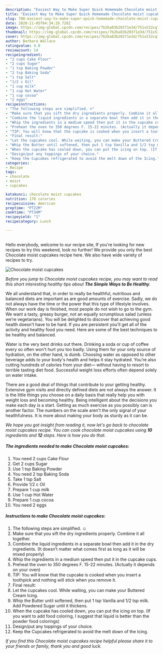 ```yaml
---
description: "Easiest Way to Make Super Quick Homemade Chocolate moist cupcakes"
title: "Easiest Way to Make Super Quick Homemade Chocolate moist cupcakes"
slug: 700-easiest-way-to-make-super-quick-homemade-chocolate-moist-cupcakes
date: 2020-11-05T04:34:29.728Z
image: https://img-global.cpcdn.com/recipes/7b2ba83b20371e3d/751x532cq70/chocolate-moist-cupcakes-recipe-main-photo.jpg
thumbnail: https://img-global.cpcdn.com/recipes/7b2ba83b20371e3d/751x532cq70/chocolate-moist-cupcakes-recipe-main-photo.jpg
cover: https://img-global.cpcdn.com/recipes/7b2ba83b20371e3d/751x532cq70/chocolate-moist-cupcakes-recipe-main-photo.jpg
author: Barbara Wallace
ratingvalue: 4.8
reviewcount: 14
recipeingredient:
- "2 cups Cake Flour"
- "2 cups Sugar"
- "1 tsp Baking Powder"
- "2 tsp Baking Soda"
- "1 tsp Salt"
- "1/2 c Oil"
- "1 cup milk"
- "1 cup Hot Water"
- "1 cup cocoa"
- "2 eggs"
recipeinstructions:
- "The following steps are simplified. ☺️"
- "Make sure that you sift the dry ingredients properly. Combine it all together."
- "Combine the liquid ingredients in a separate bowl then add it in the dry ingredients. (It doesn’t matter what comes first as long as it will be mixed properly)"
- "Whip the ingredients in a medium speed then put it in the cupcake cups."
- "Preheat the oven to 350 degrees F. 15-22 minutes. (Actually it depends on your oven)"
- "TIP: You will know that the cupcake is cooked when you insert a toothpick and nothing will stick when you remove it."
- "Final result:"
- "Let the cupcakes cool. While waiting, you can make your Buttered Cream Icing."
- "Whip the Butter until softened, then put 1 tsp Vanilla and 1/2 tsp milk. Add Powdered Sugar until it thickens."
- "When the cupcake has cooled down, you can put the icing on top. (If you want to add food coloring, I suggest that liquid is better than the powder food colorings)"
- "Design/put any toppings of your choice."
- "Keep the Cupcakes refrigerated to avoid the melt down of the Icing."
categories:
- Recipe
tags:
- chocolate
- moist
- cupcakes

katakunci: chocolate moist cupcakes 
nutrition: 178 calories
recipecuisine: American
preptime: "PT22M"
cooktime: "PT34M"
recipeyield: "1"
recipecategory: Lunch

---
```

<br>
Hello everybody, welcome to our recipe site, If you're looking for new recipes to try this weekend, look no further! We provide you only the best Chocolate moist cupcakes recipe here. We also have wide variety of recipes to try.
<br>


![Chocolate moist cupcakes](https://img-global.cpcdn.com/recipes/7b2ba83b20371e3d/751x532cq70/chocolate-moist-cupcakes-recipe-main-photo.jpg)

<i>Before you jump to Chocolate moist cupcakes recipe, you may want to read this short interesting healthy tips about <strong>The Simple Ways to Be Healthy</strong>.</i>

We all understand that, in order to really be healthful, nutritious and balanced diets are important as are good amounts of exercise. Sadly, we do not always have the time or the power that this type of lifestyle involves. When our work day is finished, most people do not wish to go to the gym. We want a tasty, greasy burger, not an equally scrumptious salad (unless we’re vegetarians). You will be delighted to discover that achieving good health doesn't have to be hard. If you are persistent you'll get all of the activity and healthy food you need. Here are some of the best techniques to be healthy and balanced.

Water is the very best drinks out there. Drinking a soda or cup of coffee every so often won't hurt you too badly. Using them for your only source of hydration, on the other hand, is dumb. Choosing water as opposed to other beverage adds to your body's health and helps it stay hydrated. You’re also cutting hundreds of calories from your diet— without having to resort to terrible tasting diet food. Successful weight loss efforts often depend solely on water intake.

There are a good deal of things that contribute to your getting healthy. Extensive gym visits and directly defined diets are not always the answer. It is the little things you choose on a daily basis that really help you with weight loss and becoming healthy. Being intelligent about the decisions you make each day is a start. Getting as much exercise as you possibly can is another factor. The numbers on the scale aren't the only signal of your healthfulness. It is more about making your body as sturdy as it can be. 


<i>We hope you got insight from reading it, now let's go back to chocolate moist cupcakes recipe. You can cook chocolate moist cupcakes using <strong>10</strong> ingredients and <strong>12</strong> steps. Here is how you do that.
</i>

##### The ingredients needed to make Chocolate moist cupcakes:

1. You need 2 cups Cake Flour
1. Get 2 cups Sugar
1. Use 1 tsp Baking Powder
1. You need 2 tsp Baking Soda
1. Take 1 tsp Salt
1. Provide 1/2 c Oil
1. Prepare 1 cup milk
1. Use 1 cup Hot Water
1. Prepare 1 cup cocoa
1. You need 2 eggs


##### Instructions to make Chocolate moist cupcakes:

1. The following steps are simplified. ☺️
1. Make sure that you sift the dry ingredients properly. Combine it all together.
1. Combine the liquid ingredients in a separate bowl then add it in the dry ingredients. (It doesn’t matter what comes first as long as it will be mixed properly)
1. Whip the ingredients in a medium speed then put it in the cupcake cups.
1. Preheat the oven to 350 degrees F. 15-22 minutes. (Actually it depends on your oven)
1. TIP: You will know that the cupcake is cooked when you insert a toothpick and nothing will stick when you remove it.
1. Final result:
1. Let the cupcakes cool. While waiting, you can make your Buttered Cream Icing.
1. Whip the Butter until softened, then put 1 tsp Vanilla and 1/2 tsp milk. Add Powdered Sugar until it thickens.
1. When the cupcake has cooled down, you can put the icing on top. (If you want to add food coloring, I suggest that liquid is better than the powder food colorings)
1. Design/put any toppings of your choice.
1. Keep the Cupcakes refrigerated to avoid the melt down of the Icing.


<i>If you find this Chocolate moist cupcakes recipe helpful please share it to your friends or family, thank you and good luck.</i>
